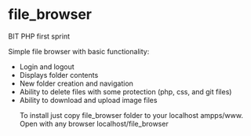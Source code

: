 # file_browser
BIT PHP first sprint 

Simple file browser with basic functionality:
<ul>
<li>Login and logout</li>
<li>Displays folder contents</li>
<li>New folder creation and navigation</li>
<li>Ability to delete files with some protection (php, css, and git files)</li>
<li>Ability to download and upload image files </li>

To install just copy file_browser folder to your localhost ampps/www. Open with any browser localhost/file_browser
 
